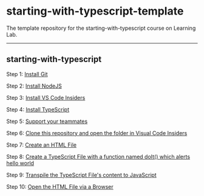 # starting-with-typescript-template
The template repository for the starting-with-typescript course on Learning Lab.

<hr/>

## starting-with-typescript

Step 1: [Install Git](https://github.com/Zi-Tao/starting-with-typescript-exercise/issues/2)

Step 2: [Install NodeJS](https://github.com/Zi-Tao/starting-with-typescript-exercise/issues/3)

Step 3: [Install VS Code Insiders](https://github.com/Zi-Tao/starting-with-typescript-exercise/issues/4)

Step 4: [Install TypeScript](https://github.com/Zi-Tao/starting-with-typescript-exercise/issues/5)

Step 5: [Support your teammates](https://github.com/Zi-Tao/starting-with-typescript-exercise/issues/6)

Step 6: [Clone this repository and open the folder in Visual Code Insiders](https://github.com/Zi-Tao/starting-with-typescript-exercise/issues/7)

Step 7: [Create an HTML File](https://github.com/Zi-Tao/starting-with-typescript-exercise/issues/8)

Step 8: [Create a TypeScript File with a function named doIt() which alerts hello world](https://github.com/Zi-Tao/starting-with-typescript-exercise/issues/9)

Step 9: [Transpile the TypeScript File's content to JavaScript](https://github.com/Zi-Tao/starting-with-typescript-exercise/issues/10)

Step 10: [Open the HTML File via a Browser](https://github.com/Zi-Tao/starting-with-typescript-exercise/issues/11)
